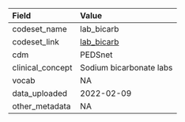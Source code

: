 |Field            |Value                   |
|:----------------|:-----------------------|
|codeset_name     |lab_bicarb              |
|codeset_link     |[lab_bicarb](https://github.com/PEDSnet/Variable-Dictionary/blob/main/measurement/lab_bicarb.csv)|
|cdm              |PEDSnet                 |
|clinical_concept |Sodium bicarbonate labs |
|vocab            |NA                      |
|data_uploaded    |2022-02-09              |
|other_metadata   |NA                      |
